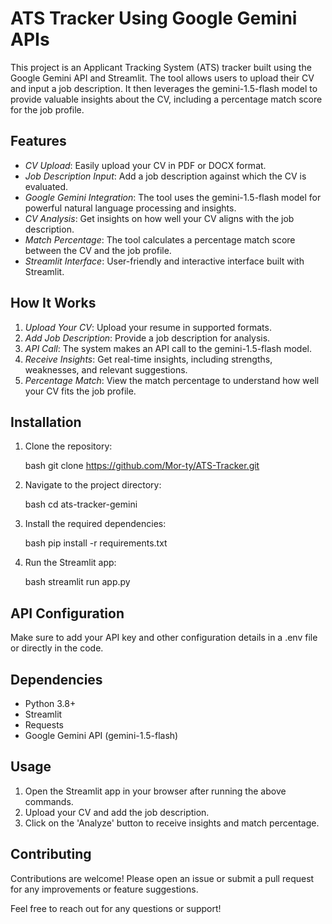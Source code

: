 # ATS Tracker Using Google Gemini APIs

This project is an Applicant Tracking System (ATS) tracker built using the Google Gemini API and Streamlit. The tool allows users to upload their CV and input a job description. It then leverages the gemini-1.5-flash model to provide valuable insights about the CV, including a percentage match score for the job profile.

## Features

- *CV Upload*: Easily upload your CV in PDF or DOCX format.
- *Job Description Input*: Add a job description against which the CV is evaluated.
- *Google Gemini Integration*: The tool uses the gemini-1.5-flash model for powerful natural language processing and insights.
- *CV Analysis*: Get insights on how well your CV aligns with the job description.
- *Match Percentage*: The tool calculates a percentage match score between the CV and the job profile.
- *Streamlit Interface*: User-friendly and interactive interface built with Streamlit.

## How It Works

1. *Upload Your CV*: Upload your resume in supported formats.
2. *Add Job Description*: Provide a job description for analysis.
3. *API Call*: The system makes an API call to the gemini-1.5-flash model.
4. *Receive Insights*: Get real-time insights, including strengths, weaknesses, and relevant suggestions.
5. *Percentage Match*: View the match percentage to understand how well your CV fits the job profile.

## Installation

1. Clone the repository:

    bash
    git clone https://github.com/Mor-ty/ATS-Tracker.git
    

2. Navigate to the project directory:

    bash
    cd ats-tracker-gemini
    

3. Install the required dependencies:

    bash
    pip install -r requirements.txt
    

4. Run the Streamlit app:

    bash
    streamlit run app.py
    

## API Configuration

Make sure to add your API key and other configuration details in a .env file or directly in the code.

## Dependencies

- Python 3.8+
- Streamlit
- Requests
- Google Gemini API (gemini-1.5-flash)

## Usage

1. Open the Streamlit app in your browser after running the above commands.
2. Upload your CV and add the job description.
3. Click on the 'Analyze' button to receive insights and match percentage.


## Contributing

Contributions are welcome! Please open an issue or submit a pull request for any improvements or feature suggestions.


Feel free to reach out for any questions or support!
